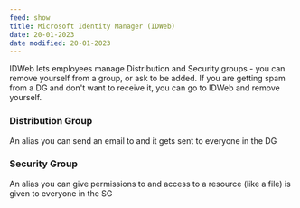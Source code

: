 ```yaml
---
feed: show
title: Microsoft Identity Manager (IDWeb)
date: 20-01-2023
date modified: 20-01-2023
---
```


IDWeb lets employees manage Distribution and Security groups - you can remove yourself from a group, or ask to be added. If you are getting spam from a DG and don't want to receive it, you can go to IDWeb and remove yourself.

### Distribution Group 

An alias you can send an email to and it gets sent to everyone in the DG

### Security Group

An alias you can give permissions to and access to a resource (like a file) is given to everyone in the SG
